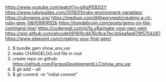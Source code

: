 https://www.youtube.com/watch?v=gXgjPEB2j2Y
https://www.rubyguides.com/2019/01/ruby-environment-variables/
https://rubygems.org/
https://medium.com/@theorynest/creating-a-cli-ruby-gem-1dbf0990652b
https://tomdebruijn.com/posts/gems-on-the-command-line/
https://coderwall.com/p/fa_v8a/make-your-own-gem
https://gist.github.com/ahcode0919/9cd476c8ce7bccb5eafae679f5754267
https://www.sitepoint.com/creating-your-first-gem/

1. $ bundle gem show_env_var
2. make CHANGELOG.md file in root
3. create repo on github: https://github.com/FergusDevelopmentLLC/show_env_var
4. $ git add --all
5. $ git commit -m "initial commit"